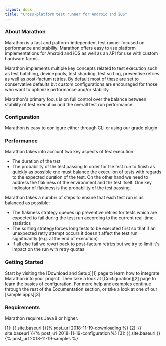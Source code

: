 ```yaml
---
layout: docs
title: "Cross-platform test runner for Android and iOS"
---
```


### About Marathon

Marathon is a fast and platform-independent test runner focused on performance and stability. Marathon offers easy to use platform implementations for Android and iOS as well as an API for use with custom hardware farms.

Marathon implements multiple key concepts related to test execution such as test batching, device pools, test sharding, test sorting, preventive retries as well as post-factum retries. By default most of these are set to conservative defaults but custom configurations are encouraged for those who want to optimize performance and/or stability.

Marathon's primary focus is on full control over the balance between stability of test execution and the overall test run performance.

### Configuration
Marathon is easy to configure either through CLI or using our grade plugin

### Performance
Marathon takes into account two key aspects of test execution:
* The duration of the test
* The probability of the test passing
In order for the test run to finish as quickly as possible one must balance the execution of tests with regards to the expected duration of the test. On the other hand we need to address the flakiness of the environment and the test itself. One key indicator of flakiness is the probability of the test passing.

Marathon takes a number of steps to ensure that each test run is as balanced as possible:
* The flakiness strategy queues up preventive retries for tests which are expected to fail during the test run according to the current real-time statistics
* The sorting strategy forces long tests to be executed first so that if an unexpected retry attempt occurs it doesn't affect the test run significantly (e.g. at the end of execution)
* If all else fail we revert back to post-factum retries but we try to limit it's impact on the run with retry quotas

### Getting Started
Start by visiting the [Download and Setup][1] page to learn how to integrate Marathon into your project. Then take a look at [Configuration][2] page to learn the basics of configuration. For more help and examples continue through the rest of the Documentation section, or take a look at one of our [sample apps][3].

### Requirements
Marathon requires Java 8 or higher.

[1]: {{ site.baseurl }}{% post_url 2018-11-19-downloading %}
[2]: {{ site.baseurl }}{% post_url 2018-11-19-configuration %}
[3]: {{ site.baseurl }}{% post_url 2018-11-19-samples %}
